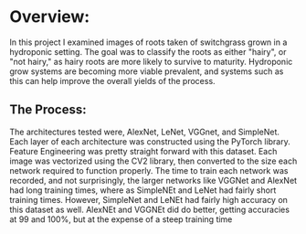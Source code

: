 # Overview:
In this project I examined images of roots taken of switchgrass grown in a hydroponic setting.  The goal was to classify the roots as either "hairy", or "not hairy," as hairy roots are more likely to survive to maturity. Hydroponic grow systems are becoming more viable prevalent, and systems such as this can help improve the overall yields of the process.


## The Process:
The architectures tested were, AlexNet, LeNet, VGGnet, and SimpleNet.  Each layer of each architecture was constructed using the PyTorch library.  Feature Engineering was pretty straight forward with this dataset.  Each image was vectorized using the CV2 library, then converted to the size each network required to function properly.  The time to train each network was recorded, and not surprisingly, the larger networks like VGGNet and AlexNet had long training times, where as SimpleNEt and LeNet had fairly short training times.  However, SimpleNet and LeNEt had fairly high accuracy on this dataset as well.  AlexNEt and VGGNEt did do better, getting accuracies at 99 and 100%, but at the expense of a steep training time

